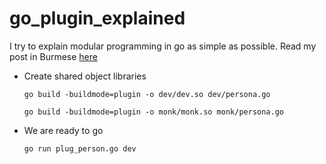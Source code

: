 # go_plugin_explained

I try to explain modular programming in go as simple as possible. Read my post in Burmese
[here](https://medium.com/@kaungmyatchanthar/%E1%80%96%E1%80%BC%E1%80%AF%E1%80%90%E1%80%BA%E1%80%9C%E1%80%BD%E1%80%9A%E1%80%BA-%E1%80%90%E1%80%95%E1%80%BA%E1%80%9C%E1%80%BD%E1%80%9A%E1%80%BA-go-3aa01b8450e4)

- Create shared object libraries

  `go build -buildmode=plugin -o dev/dev.so dev/persona.go`

  `go build -buildmode=plugin -o monk/monk.so monk/persona.go`

- We are ready to go

  `go run plug_person.go dev`
